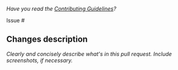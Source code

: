 *Have you read the [Contributing Guidelines](https://github.com/Appsilon/.github/blob/main/CONTRIBUTING.md)?*

Issue #

## Changes description

*Clearly and concisely describe what's in this pull request. Include screenshots, if necessary.*
